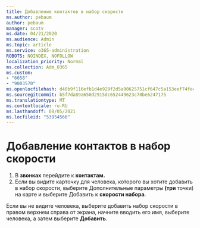 ```yaml
---
title: Добавление контактов в набор скорости
ms.author: pebaum
author: pebaum
manager: scotv
ms.date: 04/21/2020
ms.audience: Admin
ms.topic: article
ms.service: o365-administration
ROBOTS: NOINDEX, NOFOLLOW
localization_priority: Normal
ms.collection: Adm_O365
ms.custom:
- "6658"
- "9003570"
ms.openlocfilehash: d40b9f116efb1d4e929f2d5a90625751cf647c5a153eef74fe49ae09f1202263
ms.sourcegitcommit: b5f7da89a650d2915dc652449623c78be6247175
ms.translationtype: MT
ms.contentlocale: ru-RU
ms.lasthandoff: 08/05/2021
ms.locfileid: "53954566"
---
```

# <a name="add-contacts-to-speed-dial"></a>Добавление контактов в набор скорости

1. В **звонках** перейдите к **контактам.**
2. Если вы видите карточку для человека, которого вы хотите добавить в набор скорости, выберите Дополнительные параметры  **(три**  точки) на карте и выберите Добавить к  **скорости набора**.

Если вы не видите человека,  выберите добавить набор скорости в правом верхнем справа от экрана, начните вводить его имя, выберите человека, а затем выберите **Добавить**.
